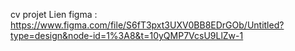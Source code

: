 cv projet 
Lien figma : https://www.figma.com/file/S6fT3pxt3UXV0BB8EDrGOb/Untitled?type=design&node-id=1%3A8&t=10yQMP7VcsU9LlZw-1

